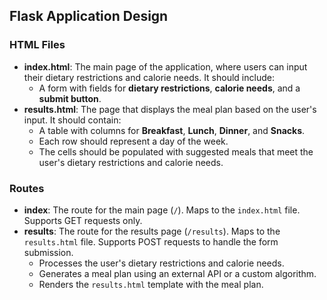 ## Flask Application Design

### HTML Files

* **index.html**: The main page of the application, where users can input their dietary restrictions and calorie needs. It should include:
    - A form with fields for **dietary restrictions**, **calorie needs**, and a **submit button**.
* **results.html**: The page that displays the meal plan based on the user's input. It should contain:
    - A table with columns for **Breakfast**, **Lunch**, **Dinner**, and **Snacks**.
    - Each row should represent a day of the week.
    - The cells should be populated with suggested meals that meet the user's dietary restrictions and calorie needs.

### Routes

* **index**: The route for the main page (`/`). Maps to the `index.html` file. Supports GET requests only.
* **results**: The route for the results page (`/results`). Maps to the `results.html` file. Supports POST requests to handle the form submission.
    - Processes the user's dietary restrictions and calorie needs.
    - Generates a meal plan using an external API or a custom algorithm.
    - Renders the `results.html` template with the meal plan.